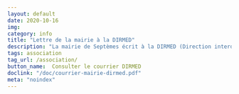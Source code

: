 ```yaml
---
layout: default
date: 2020-10-16
img: 
category: info
title: "Lettre de la mairie à la DIRMED"
description: "La mairie de Septèmes écrit à la DIRMED (Direction interdépartementale des routes méditerranée) pour obtenir un accord de principe pour la végétalisation du mur bordant l'autoroute le long du chemin de la Haute-Bédoule."
tags: association
tag_url: /association/
button_name:  Consulter le courrier DIRMED
doclink: "/doc/courrier-mairie-dirmed.pdf"
meta: "noindex"
---
```

